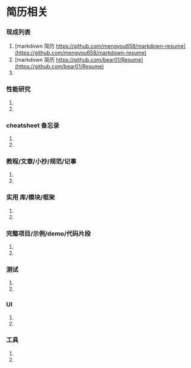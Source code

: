# 简历相关

### 现成列表
1. [markdown 简历 https://github.com/mengyou658/markdown-resume](https://github.com/mengyou658/markdown-resume)
1. [markdown 简历 https://github.com/bear01/Resume](https://github.com/bear01/Resume)
1. 

### 性能研究
1. 
1. 

### cheatsheet 备忘录
1. 
1. 

### 教程/文章/小抄/规范/记事
1. 
1. 

### 实用 库/模块/框架
1. 
1. 

### 完整项目/示例/demo/代码片段
1. 
1. 

### 测试
1. 
1. 

### UI
1. 
1. 

### 工具
1. 
1. 
